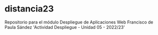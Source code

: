 # distancia23
Repositorio para el módulo Despliegue de Aplicaciones Web
Francisco de Paula Sández
'Actividad Despliegue - Unidad 05 - 2022/23'
